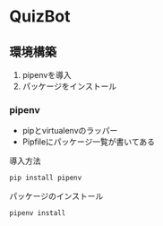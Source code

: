 # QuizBot

## 環境構築

1. pipenvを導入
1. パッケージをインストール

### pipenv

* pipとvirtualenvのラッパー
* Pipfileにパッケージ一覧が書いてある

導入方法

``` bash
pip install pipenv
```

パッケージのインストール

``` bash
pipenv install
```